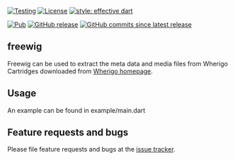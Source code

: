 [![Testing](https://github.com/mars3142/freewig/workflows/Testing/badge.svg)][github] 
[![License](https://img.shields.io/badge/License-MIT-blue.svg)][license]
[![style: effective dart](https://img.shields.io/badge/style-effective_dart-40c4ff.svg)][effective_dart]

[![Pub](https://img.shields.io/pub/v/freewig.svg)][pub_dev]
[![GitHub release](https://img.shields.io/github/release/mars3142/freewig.svg?label=gh-release)][releases]
[![GitHub commits since latest release](https://img.shields.io/github/commits-since/mars3142/freewig/latest/master.svg)][master]

## freewig

Freewig can be used to extract the meta data and media files from Wherigo Cartridges downloaded from [Wherigo homepage][wherigo_hp].

## Usage

An example can be found in example/main.dart

## Feature requests and bugs

Please file feature requests and bugs at the [issue tracker][tracker].

[github]: https://github.com/mars3142/freewig
[tracker]: https://github.com/mars3142/freewig/issues
[releases]: https://github.com/mars3142/freewig/releases
[master]: https://github.com/mars3142/freewig/commits/master
[license]: https://opensource.org/licenses/MIT
[pub_dev]: https://pub.dartlang.org/packages/freewig
[effective_dart]: https://github.com/tenhobi/effective_dart
[wherigo_hp]: https://www.wherigo.com/
